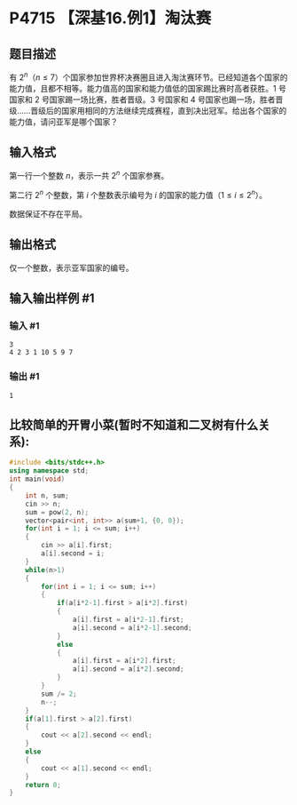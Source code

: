 # P4715 【深基16.例1】淘汰赛

## 题目描述

有 $2^n$（$n\le7$）个国家参加世界杯决赛圈且进入淘汰赛环节。已经知道各个国家的能力值，且都不相等。能力值高的国家和能力值低的国家踢比赛时高者获胜。1 号国家和 2 号国家踢一场比赛，胜者晋级。3 号国家和 4 号国家也踢一场，胜者晋级……晋级后的国家用相同的方法继续完成赛程，直到决出冠军。给出各个国家的能力值，请问亚军是哪个国家？

## 输入格式

第一行一个整数 $n$，表示一共 $2^n$ 个国家参赛。

第二行 $2^n$ 个整数，第 $i$ 个整数表示编号为 $i$ 的国家的能力值（$1\leq i \leq 2^n$）。

数据保证不存在平局。

## 输出格式

仅一个整数，表示亚军国家的编号。

## 输入输出样例 #1

### 输入 #1

```
3
4 2 3 1 10 5 9 7
```

### 输出 #1

```
1
```

## 比较简单的开胃小菜(暂时不知道和二叉树有什么关系):
```cpp
#include <bits/stdc++.h>
using namespace std;
int main(void)
{
    int n, sum;
    cin >> n;
    sum = pow(2, n);
    vector<pair<int, int>> a(sum+1, {0, 0});
    for(int i = 1; i <= sum; i++)
    {
        cin >> a[i].first;
        a[i].second = i;
    }
    while(n>1)
    {
        for(int i = 1; i <= sum; i++)
        {
            if(a[i*2-1].first > a[i*2].first)
            {
                a[i].first = a[i*2-1].first;
                a[i].second = a[i*2-1].second;
            }
            else
            {
                a[i].first = a[i*2].first;
                a[i].second = a[i*2].second;
            }
        }
        sum /= 2;
        n--;
    }
    if(a[1].first > a[2].first)
    {
        cout << a[2].second << endl;
    }
    else
    {
        cout << a[1].second << endl;
    }
    return 0;
}
```